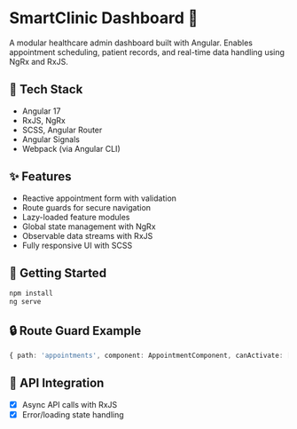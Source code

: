 # SmartClinic Dashboard 🏥

A modular healthcare admin dashboard built with Angular. Enables appointment scheduling, patient records, and real-time data handling using NgRx and RxJS.

## 🔧 Tech Stack
- Angular 17
- RxJS, NgRx
- SCSS, Angular Router
- Angular Signals
- Webpack (via Angular CLI)

## ✨ Features
- Reactive appointment form with validation
- Route guards for secure navigation
- Lazy-loaded feature modules
- Global state management with NgRx
- Observable data streams with RxJS
- Fully responsive UI with SCSS

## 🚀 Getting Started
```bash
npm install
ng serve
```

## 🔒 Route Guard Example
```ts
{ path: 'appointments', component: AppointmentComponent, canActivate: [AuthGuard] }
```

## 📡 API Integration
- [x] Async API calls with RxJS
- [x] Error/loading state handling
